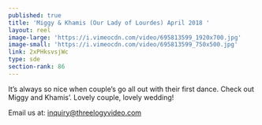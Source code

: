 ```yaml
---
published: true
title: 'Miggy & Khamis (Our Lady of Lourdes) April 2018 '
layout: reel
image-large: 'https://i.vimeocdn.com/video/695813599_1920x700.jpg'
image-small: 'https://i.vimeocdn.com/video/695813599_750x500.jpg'
link: 2xPHksvsjWc
type: sde
section-rank: 86
---
```

It’s always so nice when couple’s go all out with their first dance.
Check out Miggy and Khamis’.
Lovely couple, lovely wedding!

Email us at: inquiry@threelogyvideo.com
